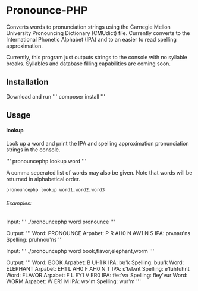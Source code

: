 # Pronounce-PHP

Converts words to pronunciation strings using the Carnegie Mellon University Pronouncing Dictionary (CMUdict) file.  Currently converts to the International Phonetic Alphabet (IPA) and to an easier to read spelling approximation.

Currently, this program just outputs strings to the console with no syllable breaks. Syllables and database filling capabilities are coming soon.

## Installation

Download and run 
'''
composer install
'''

## Usage

#### lookup

Look up a word and print the IPA and spelling approximation pronunciation strings in the console. 

'''
pronouncephp lookup word
'''

A comma seperated list of words may also be given. Note that words will be returned in alphabetical order.

```
pronouncephp lookup word1,word2,word3
```

###### Examples:

Input:
'''
./pronouncephp word pronounce
'''

Output:
'''
Word: PRONOUNCE
Arpabet: P R AH0 N AW1 N S IPA: prʌnaʊ'ns Spelling: pruhnou'ns
'''

Input:
'''
./pronouncephp word book,flavor,elephant,worm
'''

Output:
'''
Word: BOOK
Arpabet: B UH1 K IPA: bʊ'k Spelling: buu'k
Word: ELEPHANT
Arpabet: EH1 L AH0 F AH0 N T IPA: ɛ'ɫʌfʌnt Spelling: e'luhfuhnt
Word: FLAVOR
Arpabet: F L EY1 V ER0 IPA: fɫeɪ'vɝ Spelling: fley'vur
Word: WORM
Arpabet: W ER1 M IPA: wɝ'm Spelling: wur'm
'''